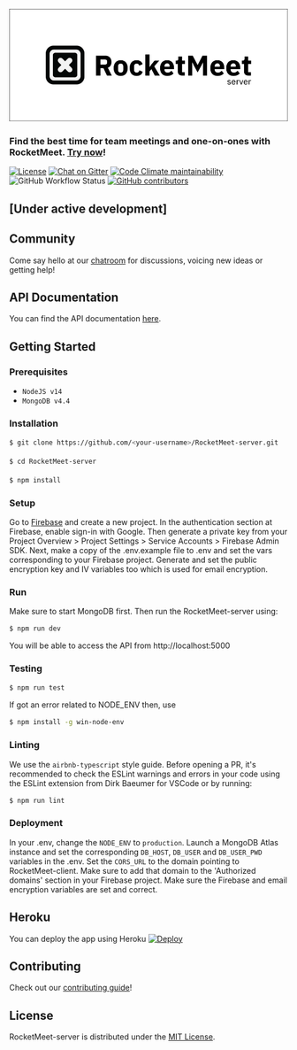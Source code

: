 ![RocketMeet](/server.png)

### Find the best time for team meetings and one-on-ones with RocketMeet. [Try now](https://rocketmeet.me)!

[![License](https://img.shields.io/github/license/Rocketmeet/RocketMeet-server?color=%23000000&style=for-the-badge)](https://github.com/RocketMeet/RocketMeet-server/blob/main/LICENSE)
[![Chat on Gitter](https://img.shields.io/badge/chat--on-gitter-brightgreen?color=%23000000&style=for-the-badge&logo=gitter)](https://gitter.im/RocketMeet/community)
[![Code Climate maintainability](https://img.shields.io/codeclimate/maintainability/RocketMeet/RocketMeet-server?style=for-the-badge)](https://codeclimate.com/github/RocketMeet/RocketMeet-server)
![GitHub Workflow Status](https://img.shields.io/github/workflow/status/RocketMeet/RocketMeet-server/Tests?label=Tests&style=for-the-badge)
[![GitHub contributors](https://img.shields.io/github/contributors/RocketMeet/RocketMeet-server?color=%23000000&&style=for-the-badge)](https://github.com/RocketMeet/RocketMeet-server/graphs/contributors)

## [Under active development]

## Community

Come say hello at our [chatroom](https://gitter.im/RocketMeet/community) for discussions, voicing new ideas or getting help!

## API Documentation

You can find the API documentation [here](https://documenter.getpostman.com/view/10544125/TW6wJodh).

## Getting Started

### Prerequisites
* `NodeJS v14`
* `MongoDB v4.4`

### Installation

```bash
$ git clone https://github.com/<your-username>/RocketMeet-server.git

$ cd RocketMeet-server

$ npm install
```

### Setup

Go to [Firebase](https://firebase.google.com/) and create a new project. In the authentication section at Firebase, enable sign-in with Google. Then generate a private key from your Project Overview > Project Settings > Service Accounts > Firebase Admin SDK. Next, make a copy of the .env.example file to .env and set the vars corresponding to your Firebase project. Generate and set the public encryption key and IV variables too which is used for email encryption.

### Run

Make sure to start MongoDB first. Then run the RocketMeet-server using:

```bash
$ npm run dev
```

You will be able to access the API from http://localhost:5000

### Testing

```bash
$ npm run test
```
If got an error related to NODE_ENV then, use

```bash
$ npm install -g win-node-env
```

### Linting

We use the `airbnb-typescript` style guide. Before opening a PR, it's recommended to check the ESLint warnings and errors in your code using the ESLint extension from Dirk Baeumer for VSCode or by running:
```bash
$ npm run lint
```

### Deployment

In your .env, change the `NODE_ENV` to `production`. Launch a MongoDB Atlas instance and set the corresponding `DB_HOST`, `DB_USER` and `DB_USER_PWD` variables in the .env. Set the `CORS_URL` to the domain pointing to RocketMeet-client. Make sure to add that domain to the 'Authorized domains' section in your Firebase project. Make sure the Firebase and email encryption variables are set and correct.

## Heroku 
 
You can deploy the app using Heroku 
[![Deploy](https://www.herokucdn.com/deploy/button.svg)](https://heroku.com/deploy)

## Contributing

Check out our [contributing guide](https://github.com/RocketMeet/RocketMeet-server/blob/main/CONTRIBUTING.md)!

## License

RocketMeet-server is distributed under the [MIT License](https://github.com/RocketMeet/RocketMeet-server/blob/main/LICENSE).
